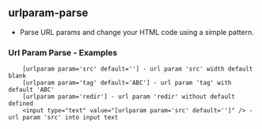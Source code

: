 ## urlparam-parse
- Parse URL params and change your HTML code using a simple pattern.
<h3>Url Param Parse - Examples</h3>

        [urlparam param='src' default=''] - url param 'src' width default blank
        [urlparam param='tag' default='ABC'] - url param 'tag' with default 'ABC'
        [urlparam param='redir'] - url param 'redir' without default defined
        <input type="text" value="[urlparam param='src' default='']" /> - url param 'src' into input text